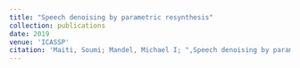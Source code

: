 ```yaml
---
title: "Speech denoising by parametric resynthesis"
collection: publications
date: 2019
venue: 'ICASSP'
citation: 'Maiti, Soumi; Mandel, Michael I; ",Speech denoising by parametric resynthesis,"ICASSP 2019'
---
```


